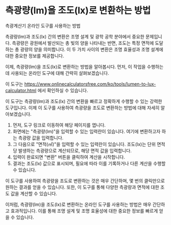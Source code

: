 측광량(lm)을 조도(lx)로 변환하는 방법
========================

측광계산기 온라인 도구를 사용하는 방법

측광량(lm)과 조도(lx) 간의 변환은 조명 설계 및 광학 공학 분야에서 중요한 문제입니다. 측광량은 광원에서 발산되는 총 빛의 양을 나타내는 반면, 조도는 특정 면적에 도달하는 총 광량의 양을 의미합니다. 이 두 가치 사이의 변환은 조명 효율성과 조명 설계에 대한 중요한 정보를 제공합니다.

이제, 측광량(lm)을 조도(lx)로 변환하는 방법을 알아봅시다. 먼저, 이 작업을 수행하는 데 사용되는 온라인 도구에 대해 간략히 살펴보겠습니다.

이 도구는 <https://www.onlinecalculatorsfree.com/ko/tools/lumen-to-lux-calculator.html> 에서 확인하실 수 있습니다.

이 도구는 측광량(lm)과 조도(lx) 간의 변환을 빠르고 정확하게 수행할 수 있는 강력한 도구입니다. 이제 이 도구를 사용하여 측광량을 조도로 변환하는 방법에 대해 자세히 알아보겠습니다.

1. 먼저, 도구 링크로 이동하여 해당 페이지를 엽니다.
2. 화면에는 "측광량(lm)"을 입력할 수 있는 입력란이 있습니다. 여기에 변환하고자 하는 측광량 값을 입력합니다.
3. 그 다음으로 "면적(㎡)"을 입력할 수 있는 입력란이 있습니다. 조도(lx)는 단위 면적당 발생하는 측광량으로 계산되므로, 해당 면적 값을 입력합니다.
4. 입력이 완료되면 "변환" 버튼을 클릭하여 계산을 시작합니다.
5. 결과는 조도(lx) 값으로 표시되며, 필요에 따라 이를 기록하거나 다른 계산을 수행할 수 있습니다.

이 도구를 사용하여 측광량을 조도로 변환하는 것은 매우 간단하며, 몇 번의 클릭만으로 원하는 결과를 얻을 수 있습니다. 또한, 이 도구를 통해 다양한 측광량과 면적에 대한 조도 값을 계산할 수 있습니다.

이처럼, 측광량(lm)을 조도(lx)로 변환하는 온라인 도구를 사용하는 방법은 매우 간단하고 효과적입니다. 이를 통해 조명 설계 및 조명 효율성에 대한 중요한 정보를 빠르게 얻을 수 있습니다.